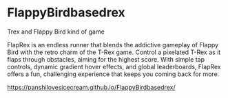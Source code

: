 # FlappyBirdbasedrex
Trex and Flappy Bird kind of game

FlapRex is an endless runner that blends the addictive gameplay of Flappy Bird with the retro charm of the T-Rex game. Control a pixelated T-Rex as it flaps through obstacles, aiming for the highest score. With simple tap controls, dynamic gradient hover effects, and global leaderboards, FlapRex offers a fun, challenging experience that keeps you coming back for more.

https://panshilovesicecream.github.io/FlappyBirdbasedrex/ 
